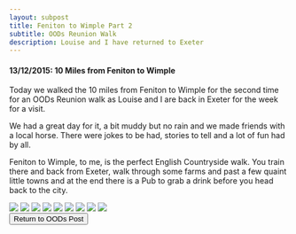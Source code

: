 ```yaml
---
layout: subpost
title: Feniton to Wimple Part 2
subtitle: OODs Reunion Walk
description: Louise and I have returned to Exeter
---
```


<h4>13/12/2015: 10 Miles from Feniton to Wimple</h4>

Today we walked the 10 miles from Feniton to Wimple for the second time for an OODs Reunion walk as Louise and I are back in Exeter for the week for a visit.

We had a great day for it, a bit muddy but no rain and we made friends with a local horse. There were jokes to be had, stories to tell and a lot of fun had by all. 

Feniton to Wimple, to me, is the perfect English Countryside walk. You train there and back from Exeter, walk through some farms and past a few quaint little towns and at the end there is a Pub to grab a drink before you head back to the city.

<img src="https://adventuresofthetravellingtwins.com/Photos/2015-12-13-FenitonToWimplePart2/day11-min.JPG" class="image1">
<img src="https://adventuresofthetravellingtwins.com/Photos/2015-12-13-FenitonToWimplePart2/day12-min.JPG" class="image1">
<img src="https://adventuresofthetravellingtwins.com/Photos/2015-12-13-FenitonToWimplePart2/day13-min.JPG" class="image1">
<img src="https://adventuresofthetravellingtwins.com/Photos/2015-12-13-FenitonToWimplePart2/day14-min.JPG" class="image1">
<img src="https://adventuresofthetravellingtwins.com/Photos/2015-12-13-FenitonToWimplePart2/day15-min.JPG" class="image1">
<img src="https://adventuresofthetravellingtwins.com/Photos/2015-12-13-FenitonToWimplePart2/day16-min.JPG" class="image1">
<img src="https://adventuresofthetravellingtwins.com/Photos/2015-12-13-FenitonToWimplePart2/day17-min.JPG" class="image1">
<img src="https://adventuresofthetravellingtwins.com/Photos/2015-12-13-FenitonToWimplePart2/day18-min.JPG" class="image1">
<img src="https://adventuresofthetravellingtwins.com/Photos/2015-12-13-FenitonToWimplePart2/day19-min.JPG" class="image1">

<div class="wrapper">
  <input type="button" class="button" value="Return to OODs Post" onclick="self.close()">
</div>
